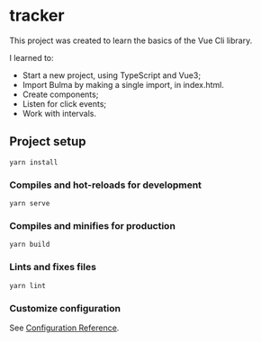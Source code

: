 # tracker

This project was created to learn the basics of the Vue Cli library.

I learned to:
- Start a new project, using TypeScript and Vue3;
- Import Bulma by making a single import, in index.html.
- Create components;
- Listen for click events;
- Work with intervals.


## Project setup
```
yarn install
```

### Compiles and hot-reloads for development
```
yarn serve
```

### Compiles and minifies for production
```
yarn build
```

### Lints and fixes files
```
yarn lint
```

### Customize configuration
See [Configuration Reference](https://cli.vuejs.org/config/).
